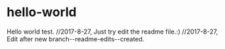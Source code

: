 # hello-world
Hello world test.
//2017-8-27, Just try edit the readme file.:)
//2017-8-27, Edit after new branch--readme-edits--created.
